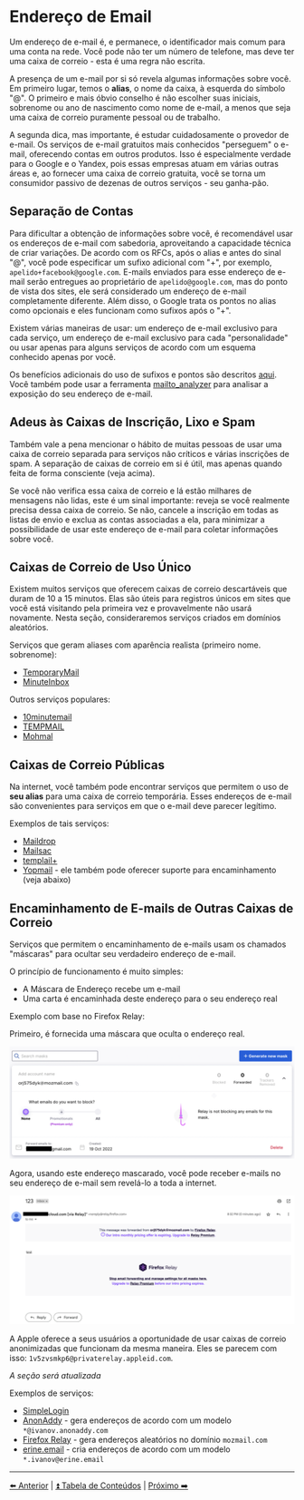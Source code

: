 <h1>Endereço de Email</h1>

<p>Um endereço de e-mail é, e permanece, o identificador mais comum para uma conta na rede. Você pode não ter um número de telefone, mas deve ter uma caixa de correio - esta é uma regra não escrita.</p>

<p>A presença de um e-mail por si só revela algumas informações sobre você. Em primeiro lugar, temos o <strong>alias</strong>, o nome da caixa, à esquerda do símbolo "@". O primeiro e mais óbvio conselho é não escolher suas iniciais, sobrenome ou ano de nascimento como nome de e-mail, a menos que seja uma caixa de correio puramente pessoal ou de trabalho.</p>

<p>A segunda dica, mas importante, é estudar cuidadosamente o provedor de e-mail. Os serviços de e-mail gratuitos mais conhecidos "perseguem" o e-mail, oferecendo contas em outros produtos. Isso é especialmente verdade para o Google e o Yandex, pois essas empresas atuam em várias outras áreas e, ao fornecer uma caixa de correio gratuita, você se torna um consumidor passivo de dezenas de outros serviços - seu ganha-pão.</p>

<h2>Separação de Contas</h2>

<p>Para dificultar a obtenção de informações sobre você, é recomendável usar os endereços de e-mail com sabedoria, aproveitando a capacidade técnica de criar variações. De acordo com os RFCs, após o alias e antes do sinal "@", você pode especificar um sufixo adicional com "+", por exemplo, <code>apelido+facebook@google.com</code>. E-mails enviados para esse endereço de e-mail serão entregues ao proprietário de <code>apelido@google.com</code>, mas do ponto de vista dos sites, ele será considerado um endereço de e-mail completamente diferente. Além disso, o Google trata os pontos no alias como opcionais e eles funcionam como sufixos após o "+".</p>

<p>Existem várias maneiras de usar: um endereço de e-mail exclusivo para cada serviço, um endereço de e-mail exclusivo para cada "personalidade" ou usar apenas para alguns serviços de acordo com um esquema conhecido apenas por você.</p>

<p>Os benefícios adicionais do uso de sufixos e pontos são descritos <a href="./breach-detection.md#using-aliasesfake-mail-addresses">aqui</a>. Você também pode usar a ferramenta <a href="https://github.com/soxoj/mailto_analyzer">mailto_analyzer</a> para analisar a exposição do seu endereço de e-mail.</p>

<h2>Adeus às Caixas de Inscrição, Lixo e Spam</h2>

<p>Também vale a pena mencionar o hábito de muitas pessoas de usar uma caixa de correio separada para serviços não críticos e várias inscrições de spam. A separação de caixas de correio em si é útil, mas apenas quando feita de forma consciente (veja acima).</p>

<p>Se você não verifica essa caixa de correio e lá estão milhares de mensagens não lidas, este é um sinal importante: reveja se você realmente precisa dessa caixa de correio. Se não, cancele a inscrição em todas as listas de envio e exclua as contas associadas a ela, para minimizar a possibilidade de usar este endereço de e-mail para coletar informações sobre você.</p>

<h2>Caixas de Correio de Uso Único</h2>

<p>Existem muitos serviços que oferecem caixas de correio descartáveis que duram de 10 a 15 minutos. Elas são úteis para registros únicos em sites que você está visitando pela primeira vez e provavelmente não usará novamente. Nesta seção, consideraremos serviços criados em domínios aleatórios.</p>

<p>Serviços que geram aliases com aparência realista (primeiro nome. sobrenome):</p>

<ul>
    <li><a href="https://temporarymail.com/">TemporaryMail</a></li>
    <li><a href="https://www.minuteinbox.com/">MinuteInbox</a></li>
</ul>

<p>Outros serviços populares:</p>

<ul>
    <li><a href="https://10minutemail.net">10minutemail</a></li>
    <li><a href="https://temp-mail.org/ru/">TEMPMAIL</a></li>
    <li><a href="https://www.mohmal.com/en">Mohmal</a></li>
</ul>

<h2>Caixas de Correio Públicas</h2>

<p>Na internet, você também pode encontrar serviços que permitem o uso de <strong>seu alias</strong> para uma caixa de correio temporária. Esses endereços de e-mail são convenientes para serviços em que o e-mail deve parecer legítimo.</p>

<p>Exemplos de tais serviços:</p>

<ul>
        <li><a href="https://maildrop.cc/">Maildrop</a></li>
        <li><a href="https://mailsac.com/">Mailsac</a></li>
        <li><a href="https://tempmail.plus">templail+</a></li>
        <li><a href="https://yopmail.com/">Yopmail</a> - ele também pode oferecer suporte para encaminhamento (veja abaixo)</li>
</ul>

<h2>Encaminhamento de E-mails de Outras Caixas de Correio</h2>

<p>Serviços que permitem o encaminhamento de e-mails usam os chamados "máscaras" para ocultar seu verdadeiro endereço de e-mail.</p>

<p>O princípio de funcionamento é muito simples:</p>

<ul>
    <li>A Máscara de Endereço recebe um e-mail</li>
    <li>Uma carta é encaminhada deste endereço para o seu endereço real</li>
</ul>

<p>Exemplo com base no Firefox Relay:</p>

<p>Primeiro, é fornecida uma máscara que oculta o endereço real.</p>

<p align="center"><img width="800" alt="firefoxrelay" src="../../assets/img/firefoxrelay.png"></p>

<p>Agora, usando este endereço mascarado, você pode receber e-mails no seu endereço de e-mail sem revelá-lo a toda a internet.</p>

<p align="center"><img width="800" alt="relayedemail" src="../../assets/img/relayedemail.png"></p>

<p>A Apple oferece a seus usuários a oportunidade de usar caixas de correio anonimizadas que funcionam da mesma maneira. Eles se parecem com isso: <code>1v5zvsmkp6@privaterelay.appleid.com</code>.</p>

<p><em>A seção será atualizada</em></p>

<p>Exemplos de serviços:</p>

<ul>
    <li><a href="https://simplelogin.io/">SimpleLogin</a></li>
    <li><a href="https://anonaddy.com/">AnonAddy</a> - gera endereços de acordo com um modelo <code>*@ivanov.anonaddy.com</code></li>
    <li><a href="https://relay.firefox.com/">Firefox Relay</a> - gera endereços aleatórios no domínio <code>mozmail.com</code></li>
    <li><a href="https://erine.email/">erine.email</a> - cria endereços de acordo com um modelo <code>*.ivanov@erine.email</code></li>
</ul>

<hr>

[⬅️ Anterior](04-telefone.md) | [⏫ Tabela de Conteúdos](../README.md) | [Próximo ➡️](06-dados-pessoais.md)